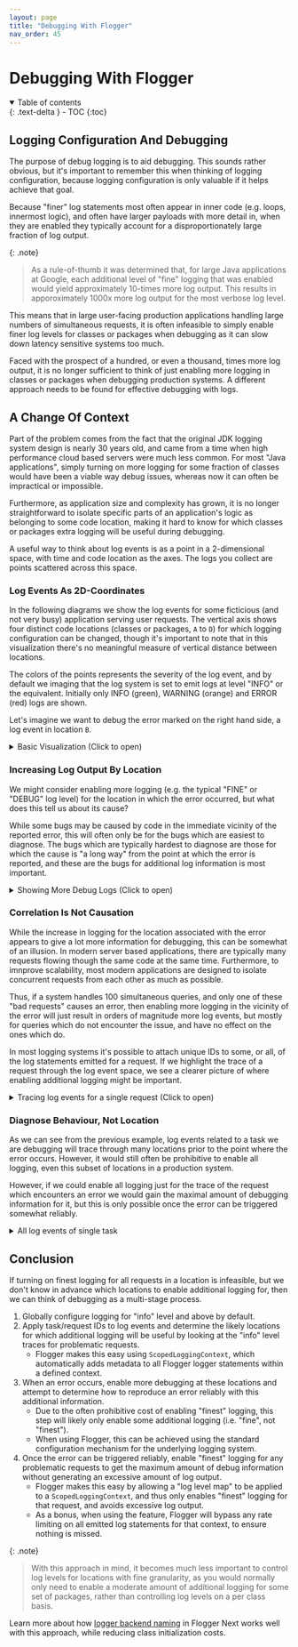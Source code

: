 ```yaml
---
layout: page
title: "Debugging With Flogger"
nav_order: 45
---
```


# Debugging With Flogger

<details open markdown="block">
  <summary>
    Table of contents
  </summary>
  {: .text-delta }
- TOC
{:toc}
</details>

## Logging Configuration And Debugging

The purpose of debug logging is to aid debugging. This sounds rather obvious, but it's important to
remember this when thinking of logging configuration, because logging configuration is only valuable
if it helps achieve that goal.

Because "finer" log statements most often appear in inner code (e.g. loops, innermost logic), and
often have larger payloads with more detail in, when they are enabled they typically account for a
disproportionately large fraction of log output.

{: .note}
> As a rule-of-thumb it was determined that, for large Java applications at Google, each additional
> level of "fine" logging that was enabled would yield approximately 10-times more log output. This
> results in apporoximately 1000x more log output for the most verbose log level.

This means that in large user-facing production applications handling large numbers of simultaneous
requests, it is often infeasible to simply enable finer log levels for classes or packages when
debugging as it can slow down latency sensitive systems too much.

Faced with the prospect of a hundred, or even a thousand, times more log output, it is no longer
sufficient to think of just enabling more logging in classes or packages when debugging production
systems. A different approach needs to be found for effective debugging with logs.

## A Change Of Context

Part of the problem comes from the fact that the original JDK logging system design is nearly 30
years old, and came from a time when high performance cloud based servers were much less common. For
most "Java applications", simply turning on more logging for some fraction of classes would have
been a viable way debug issues, whereas now it can often be impractical or impossible.

Furthermore, as application size and complexity has grown, it is no longer straightforward to
isolate specific parts of an application's logic as belonging to some code location, making it hard
to know for which classes or packages extra logging will be useful during debugging.

A useful way to think about log events is as a point in a 2-dimensional space, with time and code
location as the axes. The logs you collect are points scattered across this space.

### Log Events As 2D-Coordinates

In the following diagrams we show the log events for some ficticious (and not very busy) application
serving user requests. The vertical axis shows four distinct code locations (classes or
packages, `A` to `D`) for which logging configuration can be changed, though it's important to note
that in this visualization there's no meaningful measure of vertical distance between locations.

The colors of the points represents the severity of the log event, and by default we imaging that
the log system is set to emit logs at level "INFO" or the equivalent. Initially only INFO (green),
WARNING (orange) and ERROR (red) logs are shown.

Let's imagine we want to debug the error marked on the right hand side, a log event in location `B`.

<details>
  <summary>Basic Visualization (Click to open)</summary>
  <img src="{{site.baseurl}}/assets/log_events.svg">
</details>

### Increasing Log Output By Location

We might consider enabling more logging (e.g. the typical "FINE" or "DEBUG" log level) for the
location in which the error occurred, but what does this tell us about its cause?

While some bugs may be caused by code in the immediate vicinity of the reported error, this will
often only be for the bugs which are easiest to diagnose. The bugs which are typically hardest to
diagnose are those for which the cause is "a long way" from the point at which the error is
reported, and these are the bugs for additional log information is most important.

<details>
  <summary>Showing More Debug Logs (Click to open)</summary>
  <img src="{{site.baseurl}}/assets/apparent_trace.svg">
</details>

### Correlation Is Not Causation

While the increase in logging for the location associated with the error appears to give a lot more
information for debugging, this can be somewhat of an illusion. In modern server based applications,
there are typically many requests flowing though the same code at the same time. Furthermore, to
imnprove scalability, most modern applications are designed to isolate concurrent requests from each
other as much as possible.

Thus, if a system handles 100 simultaneous queries, and only one of these "bad requests" causes an
error, then enabling more logging in the vicinity of the error will just result in orders of
magnitude more log events, but mostly for queries which do not encounter the issue, and have no
effect on the ones which do.

In most logging systems it's possible to attach unique IDs to some, or all, of the log statements
emitted for a request. If we highlight the trace of a request through the log event space, we see a
clearer picture of where enabling additional logging might be important.

<details>
  <summary>Tracing log events for a single request (Click to open)</summary>
  <img src="{{site.baseurl}}/assets/limited_trace.svg">
</details>

### Diagnose Behaviour, Not Location

As we can see from the previous example, log events related to a task we are debugging will trace
through many locations prior to the point where the error occurs. However, it would still often be
prohibitive to enable all logging, even this subset of locations in a production system.

However, if we could enable all logging just for the trace of the request which encounters an error
we would gain the maximal amount of debugging information for it, but this is only possible once the
error can be triggered somewhat reliably.

<details>
  <summary>All log events of single task</summary>
  <img src="{{site.baseurl}}/assets/logging_trace.svg">
</details>

## Conclusion

If turning on finest logging for all requests in a location is infeasible, but we don't know in
advance which locations to enable additional logging for, then we can think of debugging as a
multi-stage process.

1. Globally configure logging for "info" level and above by default.
2. Apply task/request IDs to log events and determine the likely locations for which additional
   logging will be useful by looking at the "info" level traces for problematic requests.
    * Flogger makes this easy using `ScopedLoggingContext`, which automatically adds metadata to all
      Flogger logger statements within a defined context.
3. When an error occurs, enable more debugging at these locations and attempt to determine how to
   reproduce an error reliably with this additional information.
    * Due to the often prohibitive cost of enabling "finest" logging, this step will likely only
      enable some additional logging (i.e. "fine", not "finest").
    * When using Flogger, this can be achieved using the standard configuration mechanism for the
      underlying logging system.
4. Once the error can be triggered reliably, enable "finest" logging for any problematic requests to
   get the maximum amount of debug information without generating an excessive amount of log output.
    * Flogger makes this easy by allowing a "log level map" to be applied to
      a `ScopedLoggingContext`, and thus only enables "finest" logging for that request, and avoids
      excessive log output.
    * As a bonus, when using the feature, Flogger will bypass any rate limiting on all emitted log
      statements for that context, to ensure nothing is missed.

{: .note}
> With this approach in mind, it becomes much less important to control log levels for locations
> with fine granularity, as you would normally only need to enable a moderate amount of additional
> logging for some set of packages, rather than controlling log levels on a per class basis.

Learn more about how [logger backend naming](next_backend) in Flogger Next works well with this
approach, while reducing class initialization costs.
